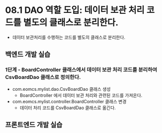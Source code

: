 # 08.1 DAO 역할 도입: 데이터 보관 처리 코드를 별도의 클래스로 분리한다.

- 데이터 보관처리를 수행하는 코드를 별도의 클래스로 분리한다.

## 백엔드 개발 실습

### 1단계 - BoardController 클래스에서 데이터 보관 처리 코드를 분리하여 CsvBoardDao 클래스로 정의한다.

- com.eomcs.mylist.dao.CsvBoardDao 클래스 생성
  - BoardController 에서 데이터 보관 처리와 관련된 코드를 가져온다.
- com.eomcs.mylist.controller.BoardController 클래스 변경
  - 데이터 처리 코드를 CsvBoardDao 클래스로 옮긴다.






## 프론트엔드 개발 실습








#

